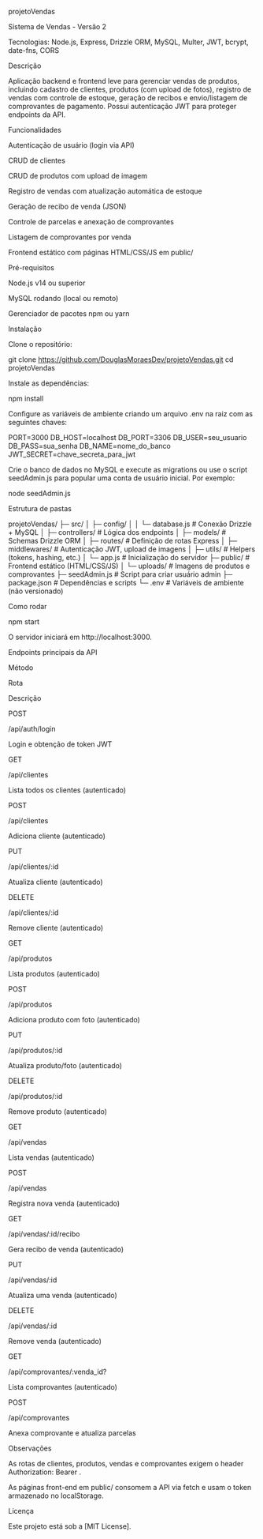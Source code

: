projetoVendas

Sistema de Vendas - Versão 2

Tecnologias: Node.js, Express, Drizzle ORM, MySQL, Multer, JWT, bcrypt, date-fns, CORS

Descrição

Aplicação backend e frontend leve para gerenciar vendas de produtos, incluindo cadastro de clientes, produtos (com upload de fotos), registro de vendas com controle de estoque, geração de recibos e envio/listagem de comprovantes de pagamento. Possui autenticação JWT para proteger endpoints da API.

Funcionalidades

Autenticação de usuário (login via API)

CRUD de clientes

CRUD de produtos com upload de imagem

Registro de vendas com atualização automática de estoque

Geração de recibo de venda (JSON)

Controle de parcelas e anexação de comprovantes

Listagem de comprovantes por venda

Frontend estático com páginas HTML/CSS/JS em public/

Pré-requisitos

Node.js v14 ou superior

MySQL rodando (local ou remoto)

Gerenciador de pacotes npm ou yarn

Instalação

Clone o repositório:

git clone https://github.com/DouglasMoraesDev/projetoVendas.git
cd projetoVendas

Instale as dependências:

npm install

Configure as variáveis de ambiente criando um arquivo .env na raiz com as seguintes chaves:

PORT=3000
DB_HOST=localhost
DB_PORT=3306
DB_USER=seu_usuario
DB_PASS=sua_senha
DB_NAME=nome_do_banco
JWT_SECRET=chave_secreta_para_jwt

Crie o banco de dados no MySQL e execute as migrations ou use o script seedAdmin.js para popular uma conta de usuário inicial. Por exemplo:

node seedAdmin.js

Estrutura de pastas

projetoVendas/
├─ src/
│  ├─ config/
│  │  └─ database.js        # Conexão Drizzle + MySQL
│  ├─ controllers/         # Lógica dos endpoints
│  ├─ models/              # Schemas Drizzle ORM
│  ├─ routes/              # Definição de rotas Express
│  ├─ middlewares/         # Autenticação JWT, upload de imagens
│  ├─ utils/               # Helpers (tokens, hashing, etc.)
│  └─ app.js               # Inicialização do servidor
├─ public/                 # Frontend estático (HTML/CSS/JS)
│  └─ uploads/             # Imagens de produtos e comprovantes
├─ seedAdmin.js            # Script para criar usuário admin
├─ package.json            # Dependências e scripts
└─ .env                    # Variáveis de ambiente (não versionado)

Como rodar

npm start

O servidor iniciará em http://localhost:3000.

Endpoints principais da API

Método

Rota

Descrição

POST

/api/auth/login

Login e obtenção de token JWT

GET

/api/clientes

Lista todos os clientes (autenticado)

POST

/api/clientes

Adiciona cliente (autenticado)

PUT

/api/clientes/:id

Atualiza cliente (autenticado)

DELETE

/api/clientes/:id

Remove cliente (autenticado)

GET

/api/produtos

Lista produtos (autenticado)

POST

/api/produtos

Adiciona produto com foto (autenticado)

PUT

/api/produtos/:id

Atualiza produto/foto (autenticado)

DELETE

/api/produtos/:id

Remove produto (autenticado)

GET

/api/vendas

Lista vendas (autenticado)

POST

/api/vendas

Registra nova venda (autenticado)

GET

/api/vendas/:id/recibo

Gera recibo de venda (autenticado)

PUT

/api/vendas/:id

Atualiza uma venda (autenticado)

DELETE

/api/vendas/:id

Remove venda (autenticado)

GET

/api/comprovantes/:venda_id?

Lista comprovantes (autenticado)

POST

/api/comprovantes

Anexa comprovante e atualiza parcelas

Observações

As rotas de clientes, produtos, vendas e comprovantes exigem o header Authorization: Bearer <token>.

As páginas front-end em public/ consomem a API via fetch e usam o token armazenado no localStorage.

Licença

Este projeto está sob a [MIT License].


